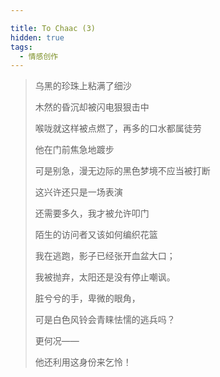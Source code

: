 ```yaml
---

title: To Chaac (3)
hidden: true
tags: 
  - 情感创作
---
```

>
> 乌黑的珍珠上粘满了细沙
>
> 木然的昏沉却被闪电狠狠击中
>
> 喉咙就这样被点燃了，再多的口水都属徒劳
>
> 
>
> 他在门前焦急地踱步
>
> 可是别急，漫无边际的黑色梦境不应当被打断
>
> 这兴许还只是一场表演
>
> 还需要多久，我才被允许叩门
>
> 陌生的访问者又该如何编织花篮
>
> 
>
> 我在逃跑，影子已经张开血盆大口；
>
> 我被抛弃，太阳还是没有停止嘲讽。
>
> 脏兮兮的手，卑微的眼角，
>
> 可是白色风铃会青睐怯懦的逃兵吗？
>
> 更何况——
>
> 他还利用这身份来乞怜！
>
>
